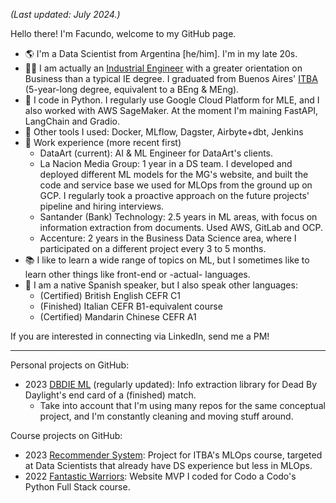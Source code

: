 *(Last updated: July 2024.)*

Hello there! I'm Facundo, welcome to my GitHub page.
- 🌎 I'm a Data Scientist from Argentina [he/him]. I'm in my late 20s.
- 👨‍🎓 I am actually an [Industrial Engineer](https://www.itba.edu.ar/en/undergraduate-courses/industrial-engineering/) with a greater orientation on Business than a typical IE degree. I graduated from Buenos Aires' [ITBA](https://www.itba.edu.ar/en/) (5-year-long degree, equivalent to a BEng & MEng).
- 🐍 I code in Python. I regularly use Google Cloud Platform for MLE, and I also worked with AWS SageMaker. At the moment I'm maining FastAPI, LangChain and Gradio.
- 🔨 Other tools I used: Docker, MLflow, Dagster, Airbyte+dbt, Jenkins
- 💼 Work experience (more recent first)
  - DataArt (current): AI & ML Engineer for DataArt's clients.
  - La Nacion Media Group: 1 year in a DS team. I developed and deployed different ML models for the MG's website, and built the code and service base we used for MLOps from the ground up on GCP. I regularly took a proactive approach on the future projects' pipeline and hiring interviews.
  - Santander (Bank) Technology: 2.5 years in ML areas, with focus on information extraction from documents. Used AWS, GitLab and OCP.
  - Accenture: 2 years in the Business Data Science area, where I participated on a different project every 3 to 5 months.
- 📚 I like to learn a wide range of topics on ML, but I sometimes like to learn other things like front-end or -actual- languages.
- 🎌 I am a native Spanish speaker, but I also speak other languages:
  - (Certified) British English CEFR C1
  - (Finished) Italian CEFR B1-equivalent course
  - (Certified) Mandarin Chinese CEFR A1

If you are interested in connecting via LinkedIn, send me a PM!

---

Personal projects on GitHub:
- 2023 [DBDIE ML](https://github.com/trOOnies/dbdie_ml) (regularly updated): Info extraction library for Dead By Daylight's end card of a (finished) match.
  - Take into account that I'm using many repos for the same conceptual project, and I'm constantly cleaning and moving stuff around.

Course projects on GitHub:
- 2023 [Recommender System](https://github.com/trOOnies/recommender_system): Project for ITBA's MLOps course, targeted at Data Scientists that already have DS experience but less in MLOps.
- 2022 [Fantastic Warriors](https://github.com/trOOnies/fantasticwarriors): Website MVP I coded for Codo a Codo's Python Full Stack course.
